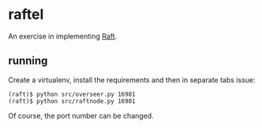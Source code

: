 # raftel

An exercise in implementing [Raft](https://raft.github.io/).

## running

Create a virtualenv, install the requirements and then in separate tabs issue:

```
(raft)$ python src/overseer.py 16981
(raft)$ python src/raftnode.py 16981
```

Of course, the port number can be changed.
